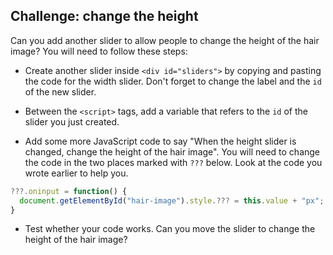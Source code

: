## Challenge: change the height

Can you add another slider to allow people to change the height of the hair image? You will need to follow these steps:

+ Create another slider inside `<div id="sliders">` by copying and pasting the code for the width slider. Don't forget to change the label and the `id` of the new slider.

+ Between the `<script>` tags, add a variable that refers to the `id` of the slider you just created.

+ Add some more JavaScript code to say "When the height slider is changed, change the height of the hair image". You will need to change the code in the two places marked with `???` below. Look at the code you wrote earlier to help you.

```javascript
???.oninput = function() {
  document.getElementById("hair-image").style.??? = this.value + "px";
}
```

+ Test whether your code works. Can you move the slider to change the height of the hair image?
